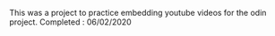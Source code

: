 This was a project to practice embedding youtube videos for the odin project. Completed : 06/02/2020

